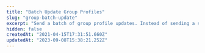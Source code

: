 ```yaml
---
title: "Batch Update Group Profiles"
slug: "group-batch-update"
excerpt: "Send a batch of group profile updates. Instead of sending a single JSON object as the data query parameter, send a JSON list of objects as the data parameter of an application/x-www-form-urlencoded POST or GET request body"
hidden: false
createdAt: "2021-04-15T17:31:51.660Z"
updatedAt: "2023-09-08T15:38:21.252Z"
---
```

